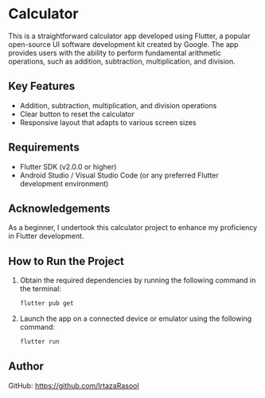 # Calculator

This is a straightforward calculator app developed using Flutter, a popular open-source UI software development kit created by Google. The app provides users with the ability to perform fundamental arithmetic operations, such as addition, subtraction, multiplication, and division.

## Key Features

- Addition, subtraction, multiplication, and division operations
- Clear button to reset the calculator
- Responsive layout that adapts to various screen sizes

## Requirements

- Flutter SDK (v2.0.0 or higher)
- Android Studio / Visual Studio Code (or any preferred Flutter development environment)

## Acknowledgements

As a beginner, I undertook this calculator project to enhance my proficiency in Flutter development.

## How to Run the Project

1. Obtain the required dependencies by running the following command in the terminal:
   ```bash
   flutter pub get
   ```

2. Launch the app on a connected device or emulator using the following command:
   ```bash
   flutter run
   ```

## Author

GitHub: https://github.com/IrtazaRasool

